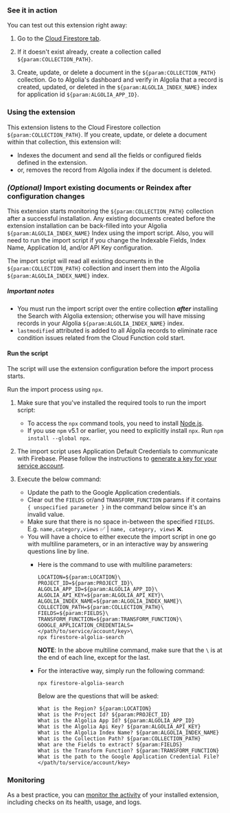 ### See it in action

You can test out this extension right away:

1.  Go to the [Cloud Firestore tab](https://console.firebase.google.com/project/${param:PROJECT_ID}/database/firestore/data).

1.  If it doesn't exist already, create a collection called `${param:COLLECTION_PATH}`.

1.  Create, update, or delete a document in the `${param:COLLECTION_PATH}` collection.  Go to Algolia's dashboard and verify in Algolia that a record is created, updated, or deleted in the `${param:ALGOLIA_INDEX_NAME}` index for application id `${param:ALGOLIA_APP_ID}`.

### Using the extension

This extension listens to the Cloud Firestore collection `${param:COLLECTION_PATH}`. If you create, update, or delete a document within that collection, this extension will:

- Indexes the document and send all the fields or configured fields defined in the extension.
- or, removes the record from Algolia index if the document is deleted.

### _(Optional)_ Import existing documents or Reindex after configuration changes
This extension starts monitoring the `${param:COLLECTION_PATH}` collection after a successful installation. Any existing documents created before the extension installation can be back-filled into your Algolia `${param:ALGOLIA_INDEX_NAME}` Index using the import script.  Also, you will need to run the import script if you change the Indexable Fields, Index Name, Application Id, and/or API Key configuration.

The import script will read all existing documents in the `${param:COLLECTION_PATH}` collection and insert them into the Algolia `${param:ALGOLIA_INDEX_NAME}` index.

##### Important notes

- You must run the import script over the entire collection **_after_** installing the Search with Algolia extension; otherwise you will have missing records in your Algolia `${param:ALGOLIA_INDEX_NAME}` index.
- `lastmodified` attributed is added to all Algolia records to eliminate race condition issues related from the Cloud Function cold start.

#### Run the script

The script will use the extension configuration before the import process starts.

Run the import process using `npx`.

1.  Make sure that you've installed the required tools to run the import script:
    - To access the `npx` command tools, you need to install [Node.js](https://www.nodejs.org/).
    - If you use `npm` v5.1 or earlier, you need to explicitly install `npx`. Run `npm install --global npx`.

1.  The import script uses Application Default Credentials to communicate with Firebase.
    Please follow the instructions to [generate a key for your service account](https://firebase.google.com/docs/admin/setup#initialize-sdk).

1.  Execute the below command:
    - Update the path to the Google Application credentials.
    - Clear out the `FIELDS` or/and `TRANSFORM_FUNCTION` params if it contains `{ unspecified parameter }` in the command below since it's an invalid value.
    - Make sure that there is no space in-between the specified `FIELDS`. E.g. `name,category,views` ✅ | `name, category, views` ❌.
    - You will have a choice to either execute the import script in one go with multiline parameters, or in an interactive way by answering questions line by line.
      - Here is the command to use with multiline parameters:
        ```
        LOCATION=${param:LOCATION}\
        PROJECT_ID=${param:PROJECT_ID}\
        ALGOLIA_APP_ID=${param:ALGOLIA_APP_ID}\
        ALGOLIA_API_KEY=${param:ALGOLIA_API_KEY}\
        ALGOLIA_INDEX_NAME=${param:ALGOLIA_INDEX_NAME}\
        COLLECTION_PATH=${param:COLLECTION_PATH}\
        FIELDS=${param:FIELDS}\
        TRANSFORM_FUNCTION=${param:TRANSFORM_FUNCTION}\
        GOOGLE_APPLICATION_CREDENTIALS=</path/to/service/account/key>\
        npx firestore-algolia-search
        ```
        **NOTE**: In the above multiline command, make sure that the `\` is at the end of each line, except for the last.

      - For the interactive way, simply run the following command:
        ```
        npx firestore-algolia-search
        ```
        Below are the questions that will be asked:
        ```
        What is the Region? ${param:LOCATION}
        What is the Project Id? ${param:PROJECT_ID}
        What is the Algolia App Id? ${param:ALGOLIA_APP_ID}
        What is the Algolia Api Key? ${param:ALGOLIA_API_KEY}
        What is the Algolia Index Name? ${param:ALGOLIA_INDEX_NAME}
        What is the Collection Path? ${param:COLLECTION_PATH}
        What are the Fields to extract? ${param:FIELDS}
        What is the Transform Function? ${param:TRANSFORM_FUNCTION}
        What is the path to the Google Application Credential File? </path/to/service/account/key>
        ```
### Monitoring

As a best practice, you can [monitor the activity](https://firebase.google.com/docs/extensions/manage-installed-extensions#monitor) of your installed extension, including checks on its health, usage, and logs.
